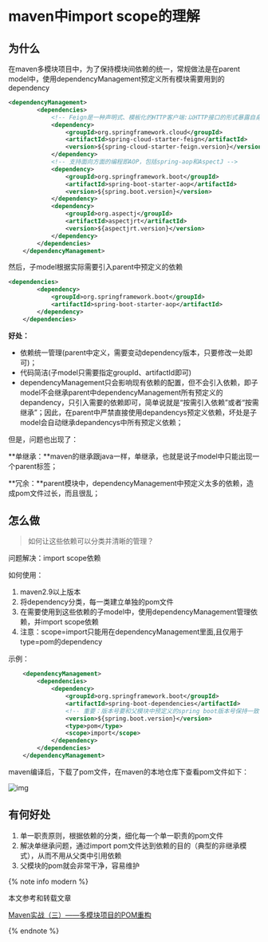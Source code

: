# maven中import scope的理解

## 为什么

在maven多模块项目中，为了保持模块间依赖的统一，常规做法是在parent model中，使用dependencyManagement预定义所有模块需要用到的dependency

```xml
<dependencyManagement>
        <dependencies>
            <!-- Feign是一种声明式、模板化的HTTP客户端:以HTTP接口的形式暴露自身服务 -->
            <dependency>
                <groupId>org.springframework.cloud</groupId>
                <artifactId>spring-cloud-starter-feign</artifactId>
                <version>${spring-cloud-starter-feign.version}</version>
            </dependency>
            <!-- 支持面向方面的编程即AOP，包括spring-aop和AspectJ -->
            <dependency>
                <groupId>org.springframework.boot</groupId>
                <artifactId>spring-boot-starter-aop</artifactId>
                <version>${spring.boot.version}</version>
            </dependency>
            <dependency>
                <groupId>org.aspectj</groupId>
                <artifactId>aspectjrt</artifactId>
                <version>${aspectjrt.version}</version>
            </dependency>
        </dependencies>
    </dependencyManagement>
```

然后，子model根据实际需要引入parent中预定义的依赖

```xml
<dependencies>
        <dependency>
            <groupId>org.springframework.boot</groupId>
            <artifactId>spring-boot-starter-aop</artifactId>
        </dependency>
    </dependencies>
```

**好处：**

- 依赖统一管理(parent中定义，需要变动dependency版本，只要修改一处即可)；
- 代码简洁(子model只需要指定groupId、artifactId即可)
- dependencyManagement只会影响现有依赖的配置，但不会引入依赖，即子model不会继承parent中dependencyManagement所有预定义的depandency，只引入需要的依赖即可，简单说就是“按需引入依赖”或者“按需继承”；因此，在parent中严禁直接使用depandencys预定义依赖，坏处是子model会自动继承depandencys中所有预定义依赖；

但是，问题也出现了：

**单继承：**maven的继承跟java一样，单继承，也就是说子model中只能出现一个parent标签；

**冗余：**parent模块中，dependencyManagement中预定义太多的依赖，造成pom文件过长，而且很乱；

## 怎么做

> 如何让这些依赖可以分类并清晰的管理？

问题解决：import scope依赖

如何使用：

1. maven2.9以上版本
2. 将dependency分类，每一类建立单独的pom文件
3. 在需要使用到这些依赖的子model中，使用dependencyManagement管理依赖，并import scope依赖
4. 注意：scope=import只能用在dependencyManagement里面,且仅用于type=pom的dependency

示例：

```xml
    <dependencyManagement>
        <dependencies>
            <dependency>
                <groupId>org.springframework.boot</groupId>
                <artifactId>spring-boot-dependencies</artifactId>
                <!-- 重要：版本号要和父模块中预定义的spring boot版本号保持一致 -->
                <version>${spring.boot.version}</version>
                <type>pom</type>
                <scope>import</scope>
            </dependency>
        </dependencies>
    </dependencyManagement>
```

 maven编译后，下载了pom文件，在maven的本地仓库下查看pom文件如下：

![img](https://images.cnblogs.com/cnblogs_com/huahua035/805112/o_QQ%e6%88%aa%e5%9b%be20171017111114.png)

## 有何好处

1. 单一职责原则，根据依赖的分类，细化每一个单一职责的pom文件
2. 解决单继承问题，通过import pom文件达到依赖的目的（典型的非继承模式），从而不用从父类中引用依赖
3. 父模块的pom就会非常干净，容易维护

{% note info modern %}

本文参考和转载文章

[Maven实战（三）——多模块项目的POM重构](http://www.infoq.com/cn/news/2011/01/xxb-maven-3-pom-refactoring)

{% endnote %}